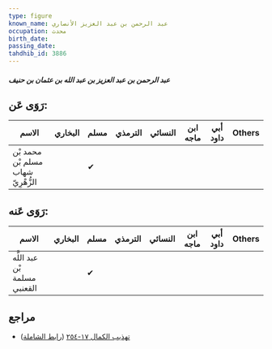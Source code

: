 ```yaml
---
type: figure
known_name: عبد الرحمن بن عبد العزيز الأنصاري
occupation: محدث
birth_date:
passing_date:
tahdhib_id: 3886
---
```

##### عبد الرحمن بن عبد العزيز بن عبد الله بن عثمان بن حنيف

## رَوَى عَن:
| الاسم                              | البخاري | مسلم | الترمذي | النسائي | ابن ماجه | أبي داود | Others |
| ---------------------------------- | ------- | ---- | ------- | ------- | -------- | -------- | ------ |
| محمد بْن مسلم بْن شهاب الزُّهْرِيّ |         | ✔    |         |         |          |          |        |
## رَوَى عَنه:
| الاسم                        | البخاري | مسلم | الترمذي | النسائي | ابن ماجه | أبي داود | Others |
| ---------------------------- | ------- | ---- | ------- | ------- | -------- | -------- | ------ |
| عبد اللَّه بْن مسلمة القعنبي |         | ✔    |         |         |          |          |        |
## مراجع
- [تهذيب الكمال ١٧-٢٥٤](obsidian://open?vault=Tahdhib-al-Kamal&file=Figures/٣٨٨٦-عبد%20الرحمن%20بن%20عبد%20العزيز%20بن%20عبد%20الله%20بن%20عثمان%20بن%20حنيف) ([رابط الشاملة](https://shamela.ws/book/3722/8804))
